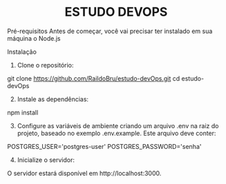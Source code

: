 <h1 align="center"> ESTUDO DEVOPS </h1>


Pré-requisitos
Antes de começar, você vai precisar ter instalado em sua máquina o Node.js

Instalação

1.  Clone o repositório:


git clone https://github.com/RaildoBru/estudo-devOps.git
cd estudo-devOps


2.  Instale as dependências:

npm install


3.  Configure as variáveis de ambiente criando um arquivo .env na raiz do projeto, baseado no 
    exemplo .env.example. Este arquivo deve conter:

POSTGRES_USER='postgres-user'
POSTGRES_PASSWORD='senha'


4.  Inicialize o servidor:

O servidor estará disponível em http://localhost:3000.
